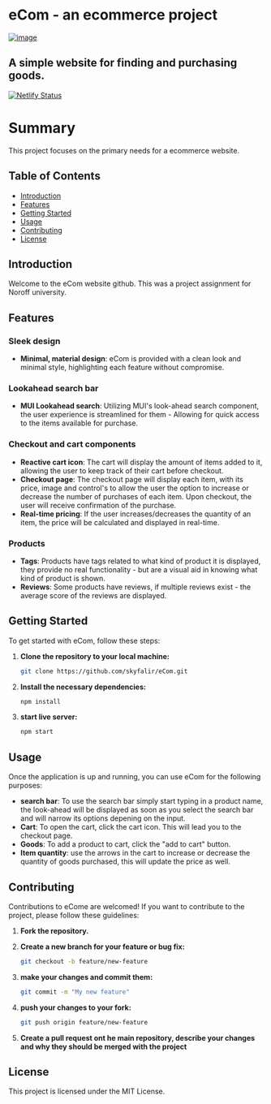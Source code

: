 # eCom - an ecommerce project
[![image](https://i.gyazo.com/240457d6b5c19729ca4b6810349bc38c.jpg)](https://lighthearted-frangipane-039922.netlify.app)
## A simple website for finding and purchasing goods.
[![Netlify Status](https://api.netlify.com/api/v1/badges/293a5253-497a-411d-8332-289043ad976e/deploy-status)](https://app.netlify.com/sites/lighthearted-frangipane-039922/deploys)


# Summary

This project focuses on the primary needs for a ecommerce website.

## Table of Contents

- [Introduction](#introduction)
- [Features](#features)
- [Getting Started](#getting-started)
- [Usage](#usage)
- [Contributing](#contributing)
- [License](#license)

## Introduction

Welcome to the eCom website github.
This was a project assignment for Noroff university.

## Features

### Sleek design

- **Minimal, material design**: eCom is provided with a clean look and minimal style, highlighting each feature without compromise.

### Lookahead search bar

- **MUI Lookahead search**: Utilizing MUI's look-ahead search component, the user experience is streamlined for them - Allowing for quick access to the items available for purchase.

### Checkout and cart components

- **Reactive cart icon**:  The cart will display the amount of items added to it, allowing the user to keep track of their cart before checkout.
- **Checkout page**: The checkout page will display each item, with its price, image and control's to allow the user the option to increase or decrease the number of purchases of each item. Upon checkout, the user will receive confirmation of the purchase.
- **Real-time pricing**: If the user increases/decreases the quantity of an item, the price will be calculated and displayed in real-time.

### Products

- **Tags**: Products have tags related to what kind of product it is displayed, they provide no real functionality - but are a visual aid in knowing what kind of product is shown.
- **Reviews**: Some products have reviews, if multiple reviews exist - the average score of the reviews are displayed.

## Getting Started

To get started with eCom, follow these steps:

1. **Clone the repository to your local machine:**

   ```bash
   git clone https://github.com/skyfalir/eCom.git
   ```

2. **Install the necessary dependencies:**

    ```bash
    npm install
    ```

3. **start live server:**

    ```bash
    npm start
    ```

## Usage

Once the application is up and running, you can use eCom for the following purposes:

- **search bar**: To use the search bar simply start typing in a product name, the look-ahead will be displayed as soon as you select the search bar and will narrow its options depening on the input.
- **Cart**: To open the cart, click the cart icon. This will lead you to the checkout page.
- **Goods**: To add a product to cart, click the "add to cart" button.
- **Item quantity**: use the arrows in the cart to increase or decrease the quantity of goods purchased, this will update the price as well.

## Contributing

Contributions to eCome are welcomed! If you want to contribute to the project, please follow these guidelines:

1. **Fork the repository.**

2. **Create a new branch for your feature or bug fix:**

   ```bash
   git checkout -b feature/new-feature
   ```

2. **make your changes and commit them:**

    ```bash
    git commit -m "My new feature"
    ```

4. **push your changes to your fork:**

    ```bash
    git push origin feature/new-feature
    ```

5. **Create a pull request ont he main repository, describe your changes and why they should be merged with the project**

## License
This project is licensed under the MIT License.
